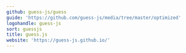 ```yaml
---
github: guess-js/guess
guide: 'https://github.com/guess-js/media/tree/master/optimized'
logohandle: guess-js
sort: guessjs
title: guess.js
website: 'https://guess-js.github.io/'
---
```

